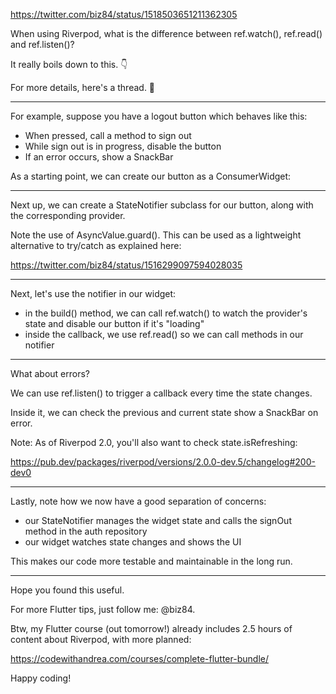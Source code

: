 https://twitter.com/biz84/status/1518503651211362305

When using Riverpod, what is the difference between ref.watch(), ref.read() and ref.listen()?

It really boils down to this. 👇

For more details, here's a thread. 🧵

---

For example, suppose you have a logout button which behaves like this:

- When pressed, call a method to sign out
- While sign out is in progress, disable the button
- If an error occurs, show a SnackBar

As a starting point, we can create our button as a ConsumerWidget:

---

Next up, we can create a StateNotifier subclass for our button, along with the corresponding provider.

Note the use of AsyncValue.guard(). This can be used as a lightweight alternative to try/catch as explained here:

https://twitter.com/biz84/status/1516299097594028035

---

Next, let's use the notifier in our widget:

- in the build() method, we can call ref.watch() to watch the provider's state and disable our button if it's "loading"
- inside the callback, we use ref.read() so we can call methods in our notifier

---

What about errors?

We can use ref.listen() to trigger a callback every time the state changes.

Inside it, we can check the previous and current state show a SnackBar on error.

Note: As of Riverpod 2.0, you'll also want to check state.isRefreshing:

https://pub.dev/packages/riverpod/versions/2.0.0-dev.5/changelog#200-dev0

---

Lastly, note how we now have a good separation of concerns:

- our StateNotifier manages the widget state and calls the signOut method in the auth repository 
- our widget watches state changes and shows the UI

This makes our code more testable and maintainable in the long run.

---

Hope you found this useful.

For more Flutter tips, just follow me: @biz84.

Btw, my Flutter course (out tomorrow!) already includes 2.5 hours of content about Riverpod, with more planned:

https://codewithandrea.com/courses/complete-flutter-bundle/

Happy coding!